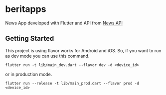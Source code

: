 # beritapps

News App developed with Flutter and API from [News API](https://newsapi.org)

## Getting Started

This project is using flavor works for Android and iOS. So, if you want to run as dev mode you can use this command.
```
flutter run -t lib/main_dev.dart --flavor dev -d <device_id>
```
or in production mode.
```
flutter run --release -t lib/main_prod.dart --flavor prod -d <device_id>
```
